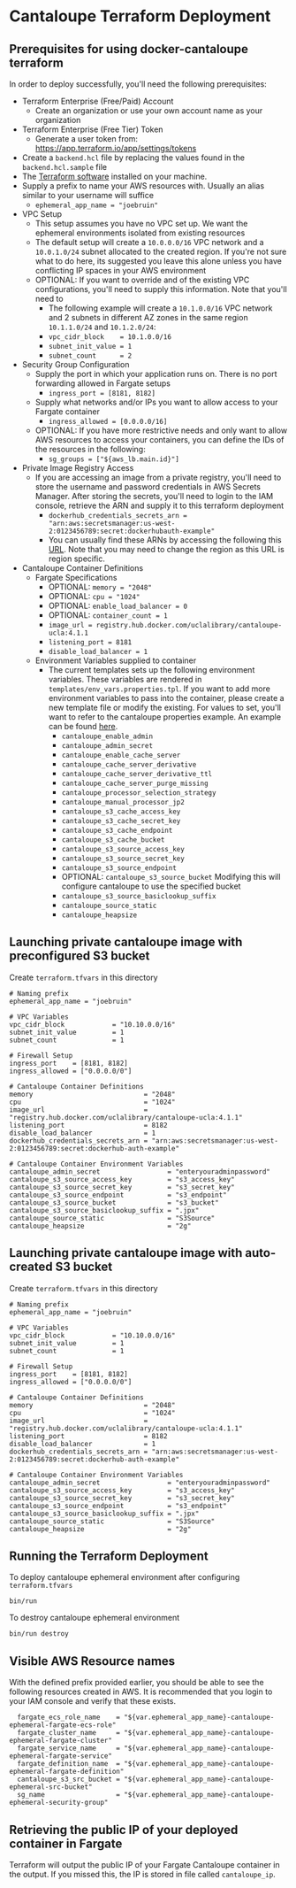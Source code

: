 # Cantaloupe Terraform Deployment

## Prerequisites for using docker-cantaloupe terraform
In order to deploy successfully, you'll need the following prerequisites:
  * Terraform Enterprise (Free/Paid) Account
    * Create an organization or use your own account name as your organization
  * Terraform Enterprise (Free Tier) Token
    * Generate a user token from: https://app.terraform.io/app/settings/tokens
  * Create a `backend.hcl` file by replacing the values found in the `backend.hcl.sample` file
  * The [Terraform software](https://www.terraform.io/downloads.html) installed on your machine.
  * Supply a prefix to name your AWS resources with. Usually an alias similar to your username will suffice
    * `ephemeral_app_name = "joebruin"`
  * VPC Setup
    * This setup assumes you have no VPC set up. We want the ephemeral environments isolated from existing resources
    * The default setup will create a `10.0.0.0/16` VPC network and a `10.0.1.0/24` subnet allocated to the created region. If you're not sure what to do here, its suggested you leave this alone unless you have conflicting IP spaces in your AWS environment
    * OPTIONAL: If you want to override and of the existing VPC configurations, you'll need to supply this information. Note that you'll need to 
      * The following example will create a `10.1.0.0/16` VPC network and 2 subnets in different AZ zones in the same region `10.1.1.0/24` and `10.1.2.0/24`:
      * `vpc_cidr_block    = 10.1.0.0/16`
      * `subnet_init_value = 1`
      * `subnet_count      = 2`
  * Security Group Configuration
    * Supply the port in which your application runs on. There is no port forwarding allowed in Fargate setups
      * `ingress_port = [8181, 8182]`
    * Supply what networks and/or IPs you want to allow access to your Fargate container
      * `ingress_allowed = [0.0.0.0/16]`
    * OPTIONAL: If you have more restrictive needs and only want to allow AWS resources to access your containers, you can define the IDs of the resources in the following:
      * `sg_groups = ["${aws_lb.main.id}"]`
  * Private Image Registry Access
    * If you are accessing an image from a private registry, you'll need to store the username and password credentials in AWS Secrets Manager. After storing the secrets, you'll need to login to the IAM console, retrieve the ARN and supply it to this terraform deployment
      * `dockerhub_credentials_secrets_arn = "arn:aws:secretsmanager:us-west-2:0123456789:secret:dockerhubauth-example"`
      * You can usually find these ARNs by accessing the following this [URL](https://us-east-1.console.aws.amazon.com/secretsmanager/home?region=us-east-1#/listSecrets). Note that you may need to change the region as this URL is region specific.
  * Cantaloupe Container Definitions
    * Fargate Specifications
      * OPTIONAL: `memory = "2048"`
      * OPTIONAL: `cpu = "1024"`
      * OPTIONAL: `enable_load_balancer = 0`
      * OPTIONAL: `container_count = 1`
      * `image_url = registry.hub.docker.com/uclalibrary/cantaloupe-ucla:4.1.1`
      * `listening_port = 8181`
      * `disable_load_balancer = 1`
    * Environment Variables supplied to container
      * The current templates sets up the following environment variables. These variables are rendered in `templates/env_vars.properties.tpl`. If you want to add more environment variables to pass into the container, please create a new template file or modify the existing. For values to set, you'll want to refer to the cantaloupe properties example. An example can be found [here](https://github.com/UCLALibrary/docker-cantaloupe/blob/master/configs/cantaloupe.properties.default-4.1.4).
        * `cantaloupe_enable_admin`
        * `cantaloupe_admin_secret`
        * `cantaloupe_enable_cache_server`
        * `cantaloupe_cache_server_derivative`
        * `cantaloupe_cache_server_derivative_ttl`
        * `cantaloupe_cache_server_purge_missing`
        * `cantaloupe_processor_selection_strategy`
        * `cantaloupe_manual_processor_jp2`
        * `cantaloupe_s3_cache_access_key`
        * `cantaloupe_s3_cache_secret_key`
        * `cantaloupe_s3_cache_endpoint`
        * `cantaloupe_s3_cache_bucket`
        * `cantaloupe_s3_source_access_key`
        * `cantaloupe_s3_source_secret_key`
        * `cantaloupe_s3_source_endpoint`
        * OPTIONAL: `cantaloupe_s3_source_bucket` Modifying this will configure cantaloupe to use the specified bucket
        * `cantaloupe_s3_source_basiclookup_suffix`
        * `cantaloupe_source_static`
        * `cantaloupe_heapsize`


## Launching private cantaloupe image with preconfigured S3 bucket
Create `terraform.tfvars` in this directory
```
# Naming prefix
ephemeral_app_name = "joebruin"

# VPC Variables
vpc_cidr_block            = "10.10.0.0/16"
subnet_init_value         = 1
subnet_count              = 1

# Firewall Setup
ingress_port    = [8181, 8182]
ingress_allowed = ["0.0.0.0/0"]

# Cantaloupe Container Definitions
memory                            = "2048"
cpu                               = "1024"
image_url                         = "registry.hub.docker.com/uclalibrary/cantaloupe-ucla:4.1.1"
listening_port                    = 8182
disable_load_balancer             = 1
dockerhub_credentials_secrets_arn = "arn:aws:secretsmanager:us-west-2:0123456789:secret:dockerhub-auth-example"

# Cantaloupe Container Environment Variables
cantaloupe_admin_secret                 = "enteryouradminpassword"
cantaloupe_s3_source_access_key         = "s3_access_key"
cantaloupe_s3_source_secret_key         = "s3_secret_key"
cantaloupe_s3_source_endpoint           = "s3_endpoint"
cantaloupe_s3_source_bucket             = "s3_bucket"
cantaloupe_s3_source_basiclookup_suffix = ".jpx"
cantaloupe_source_static                = "S3Source"
cantaloupe_heapsize                     = "2g"

```

## Launching private cantaloupe image with auto-created S3 bucket
Create `terraform.tfvars` in this directory
```
# Naming prefix
ephemeral_app_name = "joebruin"

# VPC Variables
vpc_cidr_block            = "10.10.0.0/16"
subnet_init_value         = 1
subnet_count              = 1

# Firewall Setup
ingress_port    = [8181, 8182]
ingress_allowed = ["0.0.0.0/0"]

# Cantaloupe Container Definitions
memory                            = "2048"
cpu                               = "1024"
image_url                         = "registry.hub.docker.com/uclalibrary/cantaloupe-ucla:4.1.1"
listening_port                    = 8182
disable_load_balancer             = 1
dockerhub_credentials_secrets_arn = "arn:aws:secretsmanager:us-west-2:0123456789:secret:dockerhub-auth-example"

# Cantaloupe Container Environment Variables
cantaloupe_admin_secret                 = "enteryouradminpassword"
cantaloupe_s3_source_access_key         = "s3_access_key"
cantaloupe_s3_source_secret_key         = "s3_secret_key"
cantaloupe_s3_source_endpoint           = "s3_endpoint"
cantaloupe_s3_source_basiclookup_suffix = ".jpx"
cantaloupe_source_static                = "S3Source"
cantaloupe_heapsize                     = "2g"

```

## Running the Terraform Deployment
To deploy cantaloupe ephemeral environment after configuring `terraform.tfvars`
```
bin/run
```

To destroy cantaloupe ephemeral environment
```
bin/run destroy
```

## Visible AWS Resource names
With the defined prefix provided earlier, you should be able to see the following resources created in AWS. It is recommended that you login to your IAM console and verify that these exists.
```
  fargate_ecs_role_name    = "${var.ephemeral_app_name}-cantaloupe-ephemeral-fargate-ecs-role"
  fargate_cluster_name     = "${var.ephemeral_app_name}-cantaloupe-ephemeral-fargate-cluster"
  fargate_service_name     = "${var.ephemeral_app_name}-cantaloupe-ephemeral-fargate-service"
  fargate_definition_name  = "${var.ephemeral_app_name}-cantaloupe-ephemeral-fargate-definition"
  cantaloupe_s3_src_bucket = "${var.ephemeral_app_name}-cantaloupe-ephemeral-src-bucket"
  sg_name                  = "${var.ephemeral_app_name}-cantaloupe-ephemeral-security-group"
```

## Retrieving the public IP of your deployed container in Fargate
Terraform will output the public IP of your Fargate Cantaloupe container in the output. If you missed this, the IP is stored in file called `cantaloupe_ip`.

